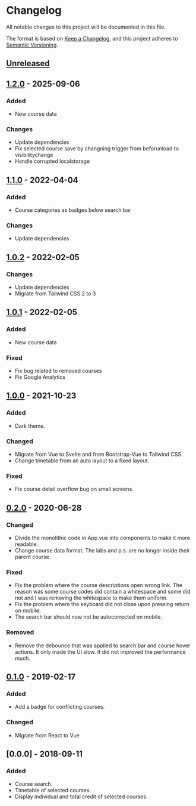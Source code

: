 # Changelog

All notable changes to this project will be documented in this file.

The format is based on [Keep a Changelog](https://keepachangelog.com/en/1.0.0/),
and this project adheres to [Semantic Versioning](https://semver.org/spec/v2.0.0.html).

## [Unreleased]

## [1.2.0] - 2025-09-06

### Added

- New course data

### Changes

- Update dependencies
- Fix selected course save by changning trigger from beforunload to visibilitychange
- Handle corrupted localstorage

## [1.1.0] - 2022-04-04

### Added

- Course categories as badges below search bar

### Changes

- Update dependencies

## [1.0.2] - 2022-02-05

### Changes

- Update dependencies
- Migrate from Tailwind CSS 2 to 3

## [1.0.1] - 2022-02-05

### Added

- New course data

### Fixed

- Fix bug related to removed courses
- Fix Google Analytics

## [1.0.0] - 2021-10-23

### Added

- Dark theme.

### Changed

- Migrate from Vue to Svelte and from Bootstrap-Vue to Tailwind CSS.
- Change timetable from an auto layout to a fixed layout.

### Fixed

- Fix course detail overflow bug on small screens.

## [0.2.0] - 2020-06-28

### Changed

- Divide the monolithic code in App.vue into components to make it more readable.
- Change course data format. The labs and p.s. are no longer inside their parent course.

### Fixed

- Fix the problem where the course descriptions open wrong link. The reason was some course codes did contain a whitespace and some did not and I was removing the whitespace to make them uniform.
- Fix the problem where the keyboard did not close upon pressing return on mobile.
- The search bar should now not be autocorrected on mobile.

### Removed

- Remove the debounce that was applied to search bar and course hover actions. It only made the UI slow. It did not improved the performance much.

## [0.1.0] - 2019-02-17

### Added

- Add a badge for conflicting courses.

### Changed

- Migrate from React to Vue

## [0.0.0] - 2018-09-11

### Added

- Course search.
- Timetable of selected courses.
- Display individual and total credit of selected courses.

[unreleased]: https://github.com/kilicbaran/boun-course-planner/compare/v1.2.0...HEAD
[1.2.0]: https://github.com/kilicbaran/boun-course-planner/compare/v1.1.0...v1.2.0
[1.1.0]: https://github.com/kilicbaran/boun-course-planner/compare/v1.0.2...v1.1.0
[1.0.2]: https://github.com/kilicbaran/boun-course-planner/compare/v1.0.1...v1.0.2
[1.0.1]: https://github.com/kilicbaran/boun-course-planner/compare/v1.0.0...v1.0.1
[1.0.0]: https://github.com/kilicbaran/boun-course-planner/compare/v0.2.0...v1.0.0
[0.2.0]: https://github.com/kilicbaran/boun-course-planner/compare/v0.1.0...v0.2.0
[0.1.0]: https://github.com/kilicbaran/boun-course-planner/releases/tag/v0.1.0
